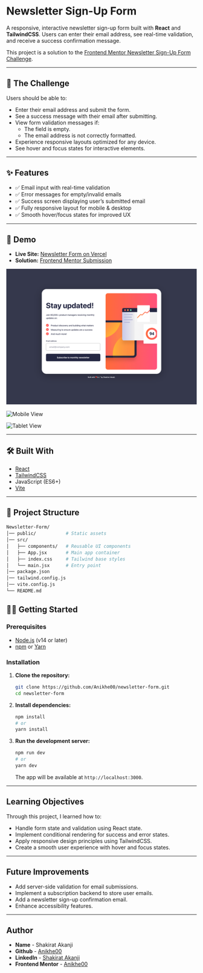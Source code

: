 # Newsletter Sign-Up Form

A responsive, interactive newsletter sign-up form built with **React** and **TailwindCSS**. Users can enter their email address, see real-time validation, and receive a success confirmation message.

This project is a solution to the [Frontend Mentor Newsletter Sign-Up Form Challenge](https://www.frontendmentor.io/challenges/newsletter-signup-form-with-success-message-3FC1AZbNrv).

---

## 📌 The Challenge

Users should be able to:

- Enter their email address and submit the form.
- See a success message with their email after submitting.
- View form validation messages if:
  - The field is empty.
  - The email address is not correctly formatted.
- Experience responsive layouts optimized for any device.
- See hover and focus states for interactive elements.

---

## ✨ Features

- ✅ Email input with real-time validation
- ✅ Error messages for empty/invalid emails
- ✅ Success screen displaying user’s submitted email
- ✅ Fully responsive layout for mobile & desktop
- ✅ Smooth hover/focus states for improved UX

---

## 🚀 Demo

- **Live Site:** [Newsletter Form on Vercel](https://newsletter-form-tau.vercel.app/)
- **Solution:** [Frontend Mentor Submission](https://www.frontendmentor.io/solutions/newsletter-signup-form-with-success-message-3FC1AZbNrv)

![Desktop View](./public/Desktop-1440x1024.png)

![Mobile View](./public/Mobile-375x667.png)

![Tablet View](./public/Tablet-768x1024.png)

---

## 🛠️ Built With

- [React](https://reactjs.org/)
- [TailwindCSS](https://tailwindcss.com/)
- JavaScript (ES6+)
- [Vite](https://vitejs.dev/)

---

## 📂 Project Structure

```bash
Newsletter-Form/
│── public/           # Static assets
│── src/
│   ├── components/   # Reusable UI components
│   ├── App.jsx       # Main app container
│   ├── index.css     # Tailwind base styles
│   └── main.jsx      # Entry point
│── package.json
│── tailwind.config.js
│── vite.config.js
└── README.md
```

## 🧑‍💻 Getting Started

### Prerequisites

- [Node.js](https://nodejs.org/) (v14 or later)
- [npm](https://www.npmjs.com/) or [Yarn](https://yarnpkg.com/)

### Installation

1. **Clone the repository:**

   ```bash
   git clone https://github.com/Anikhe00/newsletter-form.git
   cd newsletter-form
   ```

2. **Install dependencies:**

   ```bash
   npm install
   # or
   yarn install
   ```

3. **Run the development server:**

   ```bash
   npm run dev
   # or
   yarn dev
   ```

   The app will be available at `http://localhost:3000`.

---

## Learning Objectives

Through this project, I learned how to:

- Handle form state and validation using React state.
- Implement conditional rendering for success and error states.
- Apply responsive design principles using TailwindCSS.
- Create a smooth user experience with hover and focus states.

---

## Future Improvements

- Add server-side validation for email submissions.
- Implement a subscription backend to store user emails.
- Add a newsletter sign-up confirmation email.
- Enhance accessibility features.

---

## Author

- **Name** - Shakirat Akanji
- **Github** - [Anikhe00](https://github.com/Anikhe00)
- **LinkedIn** - [Shakirat Akanji](https://www.linkedin.com/in/shakirat-akanji/)
- **Frontend Mentor** - [Anikhe00](https://www.frontendmentor.io/profile/Anikhe00)
